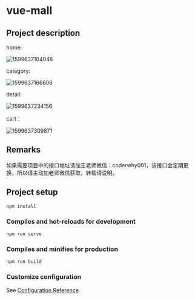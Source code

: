 # vue-mall

## **Project description**

home:

![1599637104048](C:\Users\tang\AppData\Roaming\Typora\typora-user-images\1599637104048.png)

category:

![1599637166606](C:\Users\tang\AppData\Roaming\Typora\typora-user-images\1599637166606.png)

detail:

![1599637234156](C:\Users\tang\AppData\Roaming\Typora\typora-user-images\1599637234156.png)

cart：

![1599637309871](C:\Users\tang\AppData\Roaming\Typora\typora-user-images\1599637309871.png)



## Remarks

如果需要项目中的接口地址请加王老师微信：coderwhy001，该接口会定期更换，所以请主动加老师微信获取，转载请说明。

## Project setup
```
npm install
```

### Compiles and hot-reloads for development
```
npm run serve
```

### Compiles and minifies for production
```
npm run build
```

### Customize configuration
See [Configuration Reference](https://cli.vuejs.org/config/).


